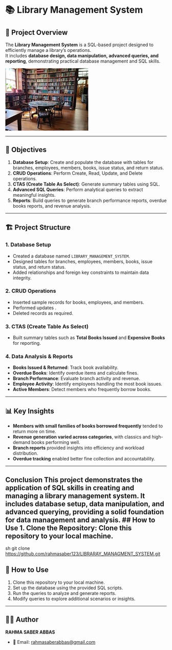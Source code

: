 # 📚 Library Management System  

## 📌 Project Overview  
The **Library Management System** is a SQL-based project designed to efficiently manage a library’s operations.  
It includes **database design, data manipulation, advanced queries, and reporting**, demonstrating practical database management and SQL skills.  

![Library_project](https://github.com/rahmasaber123/LIBRARAY_MANAGMENT_SYSTEM/blob/1263ebd02c0ded366cff71be9a1bb7402593d284/library.jpeg)

---

## 🎯 Objectives  

1. **Database Setup**: Create and populate the database with tables for branches, employees, members, books, issue status, and return status.  
2. **CRUD Operations**: Perform Create, Read, Update, and Delete operations.  
3. **CTAS (Create Table As Select)**: Generate summary tables using SQL.  
4. **Advanced SQL Queries**: Perform analytical queries to extract meaningful insights.  
5. **Reports**: Build queries to generate branch performance reports, overdue books reports, and revenue analysis.  

---

## 🏗️ Project Structure  

### 1. Database Setup  
- Created a database named `LIBRARY_MANAGEMENT_SYSTEM`.  
- Designed tables for branches, employees, members, books, issue status, and return status.  
- Added relationships and foreign key constraints to maintain data integrity.  

### 2. CRUD Operations  
- Inserted sample records for books, employees, and members.  
- Performed updates .  
- Deleted records as required.  

### 3. CTAS (Create Table As Select)  
- Built summary tables such as **Total Books Issued** and **Expensive Books** for reporting.  

### 4. Data Analysis & Reports  
- **Books Issued & Returned**: Track book availability.  
- **Overdue Books**: Identify overdue items and calculate fines.  
- **Branch Performance**: Evaluate branch activity and revenue.  
- **Employee Activity**: Identify employees handling the most book issues.  
- **Active Members**: Detect members who frequently borrow books.  

---

## 📊 Key Insights  

- **Members with small families of books borrowed frequently** tended to return more on time.  
- **Revenue generation varied across categories**, with classics and high-demand books performing well.  
- **Branch reports** provided insights into efficiency and workload distribution.  
- **Overdue tracking** enabled better fine collection and accountability.  

---

## Conclusion This project demonstrates the application of SQL skills in creating and managing a library management system. It includes database setup, data manipulation, and advanced querying, providing a solid foundation for data management and analysis. ## How to Use 1. **Clone the Repository**: Clone this repository to your local machine.
sh
   git clone https://github.com/rahmasaber123/LIBRARAY_MANAGMENT_SYSTEM.git

## 🚀 How to Use  
1. Clone this repository to your local machine.  
2. Set up the database using the provided SQL scripts.  
3. Run the queries to analyze and generate reports.  
4. Modify queries to explore additional scenarios or insights.  

---

## 👩‍💻 Author  
**RAHMA SABER ABBAS**  
- 📧 Email: rahmasaberabbas@gmail.com  



